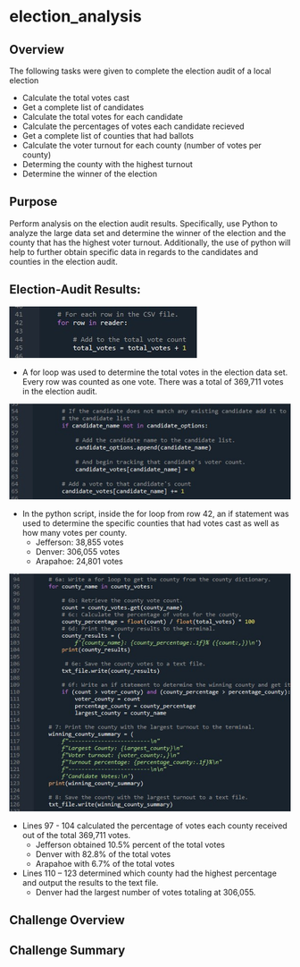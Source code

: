 # election_analysis

## Overview 
The following tasks were given to complete the election audit of a local election
- Calculate the total votes cast
- Get a complete list of candidates
- Calculate the total votes for each candidate
- Calculate the percentages of votes each candidate recieved
- Get a complete list of counties that had ballots
- Calculate the voter turnout for each county (number of votes per county)
- Determing the county with the highest turnout
- Determine the winner of the election

## Purpose

Perform analysis on the election audit results. Specifically, use Python to analyze the large data set and determine the winner of the election and the county that has the highest voter turnout. Additionally, the use of python will help to further obtain specific data in regards to the candidates and counties in the election audit.

## Election-Audit Results:

![resources/total_votes](resources/total_votes.jpg)
- A for loop was used to determine the total votes in the election data set. Every row was counted as one vote. There was a total of 369,711 votes in the election audit.

![resources/candidate_votes](resources/candidate_votes.jpg)
- In the python script, inside the for loop from row 42, an if statement was used to determine the specific counties that had votes cast as well as how many votes per county. 
  - Jefferson: 38,855 votes
  - Denver: 306,055 votes
  - Arapahoe: 24,801 votes

![resources/county_results](resources/county_results.jpg)
- Lines 97 - 104 calculated the percentage of votes each county received out of the total 369,711 votes.
  - Jefferson obtained 10.5% percent of the total votes
  - Denver with 82.8% of the total votes
  - Arapahoe with 6.7% of the total votes
- Lines 110 – 123 determined which county had the highest percentage and output the results to the text file. 
  - Denver had the largest number of votes totaling at 306,055.

## Challenge Overview

## Challenge Summary
